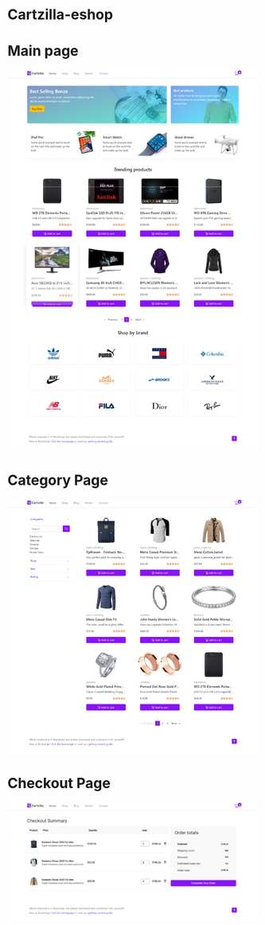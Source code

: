 # Cartzilla-eshop

# Main page

![HomePage](ScreenShot/1.png)

# Category Page

![categoryPage](ScreenShot/2.png)

# Checkout Page

![checkoutpage](ScreenShot/3.png)